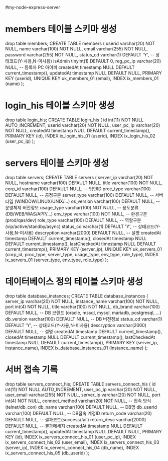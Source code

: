 
#my-node-express-server


# members 테이블 스키마 생성
drop table members;
CREATE TABLE members (
  userid varchar(20) NOT NULL,
  name varchar(100) NOT NULL,
  email varchar(255) NOT NULL,
  password varchar(255) NOT NULL,
  status_cd varchar(1) DEFAULT 'Y',    -- 상태코드(Y-사용,N-미사용)
  isAdmin tinyint(1) DEFAULT 0,
  reg_pc_ip varchar(20) NULL,   -- 등록자 PC 아이피
  createdAt timestamp NULL DEFAULT current_timestamp(),
  updatedAt timestamp NULL DEFAULT NULL,
  PRIMARY KEY (userid),
  UNIQUE KEY uk_members_01 (email),
  INDEX ix_members_01 (name)
);


# login_his 테이블 스키마 생성
drop table login_his;
CREATE TABLE login_his (
  id int(11) NOT NULL AUTO_INCREMENT,
  userid varchar(20) NOT NULL,
  user_pc_ip varchar(20) NOT NULL,
  createdAt timestamp NULL DEFAULT current_timestamp(),
  PRIMARY KEY (id),
  INDEX ix_login_his_01 (userid),
  INDEX ix_login_his_02 (user_pc_ip)
);


# servers 테이블 스키마 생성
drop table servers;
CREATE TABLE servers (
  server_ip varchar(20) NOT NULL,
  hostname varchar(100) DEFAULT NULL,
  title varchar(100) NOT NULL,
  corp_id varchar(100) DEFAULT NULL,  -- 법인ID
  proc_type varchar(100) DEFAULT NULL,   -- 공정구분
  server_type varchar(100) DEFAULT NULL,   -- 서버타입 (WINDOW/LINUX/UNIX/...)
  os_version varchar(100) DEFAULT NULL,   -- 운영체제 버전정보
  usage_type varchar(100) NOT NULL,   -- 용도분류 (DB/WEB/WAS/APP/...)
  env_type varchar(100) NOT NULL,   -- 환경구분 (prod/qas/dev)
  role_type varchar(100) DEFAULT NULL,   -- 역할구분 (vip/active/standby/async)
  status_cd varchar(1) DEFAULT 'Y',    -- 상태코드(Y-사용,N-미사용)
  descryption varchar(2000) DEFAULT NULL,   -- 설명
  createdAt timestamp DEFAULT current_timestamp(),
  closedAt timestamp NULL DEFAULT current_timestamp(),
  lastCheckedAt timestamp NULL DEFAULT current_timestamp(),
  PRIMARY KEY (server_ip),
  UNIQUE KEY uk_servers_01 (corp_id, proc_type, server_type, usage_type, env_type, role_type),
  INDEX ix_servers_01 (server_type, env_type, role_type)
);


# 데이터베이스 정의 테이블 스키마 생성
drop table database_instances;
CREATE TABLE database_instances (
  server_ip varchar(20) NOT NULL,
  instance_name varchar(100) NOT NULL,
  port int(4) NOT NULL,
  title varchar(100) NOT NULL,
  db_brand varchar(100) DEFAULT NULL,   -- DB 브랜드 (oracle, mssql, mysql, mariadb, postgresql, ...)
  db_version varchar(100) DEFAULT NULL,   -- DB 버전정보
  status_cd varchar(1) DEFAULT 'Y',       -- 상태코드(Y-사용,N-미사용)
  descryption varchar(2000) DEFAULT NULL,   -- 설명
  createdAt timestamp DEFAULT current_timestamp(),
  closedAt timestamp NULL DEFAULT current_timestamp(),
  lastCheckedAt timestamp NULL DEFAULT current_timestamp(),
  PRIMARY KEY (server_ip, instance_name),
  INDEX ix_database_instances_01 (instance_name)
);




# 서버 접속 기록
drop table servers_connect_his;
CREATE TABLE servers_connect_his (
  id int(11) NOT NULL AUTO_INCREMENT,
  user_pc_ip varchar(20) NOT NULL,
  user_email varchar(255) NOT NULL,
  server_ip varchar(20) NOT NULL,
  port int(4) NOT NULL,
  connect_method varchar(20) NOT NULL,  -- 접속 방식(telnet/db_con)
  db_name varchar(100) DEFAULT NULL,  -- DB명
  db_userid varchar(100) DEFAULT NULL,  -- DB접속 계정ID
  return_code varchar(20) DEFAULT NULL,   -- 결과코드(success/fail)
  return_desc varchar(2000) DEFAULT NULL,   -- 결과메세지
  createdAt timestamp NULL DEFAULT current_timestamp(),
  updatedAt timestamp NULL DEFAULT NULL,
  PRIMARY KEY (id),
  INDEX ix_servers_connect_his_01 (user_pc_ip),
  INDEX ix_servers_connect_his_02 (user_email),
  INDEX ix_servers_connect_his_03 (server_ip),
  INDEX ix_servers_connect_his_04 (db_name),
  INDEX ix_servers_connect_his_05 (db_userid)
);

